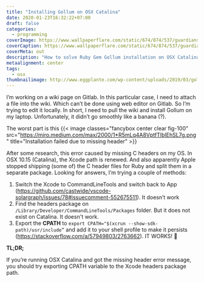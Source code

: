 ```yaml
---
title: "Installing Gollum on OSX Catalina"
date: 2020-01-23T16:32:22+07:00
draft: false
categories:
  - programming
coverImage: https://www.wallpaperflare.com/static/674/874/537/guardians-of-middle-earth-gollum-the-lord-of-the-rings-smeagol-wallpaper.jpg
coverCaption: https://www.wallpaperflare.com/static/674/874/537/guardians-of-middle-earth-gollum-the-lord-of-the-rings-smeagol-wallpaper.jpg
coverMeta: out
description: "How to solve Ruby Gem Gollum installation on OSX Catalina"
metaalignment: center
tags:
  - osx
thumbnailimage: http://www.eggplante.com/wp-content/uploads/2019/03/gollum-750x400.jpg
---
```


I’m working on a wiki page on Gitlab. In this particular case, I need to attach a file into the wiki. Which can’t be done using web editor on Gitlab. So I’m trying to edit it locally. In short, I need to pull the wiki and install Gollum on my laptop. Unfortunately, it didn’t go smoothly like a banana (?).

<!--more-->

The worst part is this
{{< image classes="fancybox center clear fig-100" src="https://miro.medium.com/max/2000/1*R5mLq4A8VptfTlbIEhSL7g.png" title="Installation failed due to missing header" >}}

After some research, this error caused by missing C headers on my OS. In OSX 10.15 (Catalina), the Xcode path is renewed. And also apparently Apple stopped shipping (some of) the C header files for Ruby and split them in a separate package. Looking for answers, I’m trying a couple of methods:

1. Switch the Xcode to CommandLineTools and switch back to App (https://github.com/castwide/vscode-solargraph/issues/78#issuecomment-552675511). It doesn’t work
2. Find the headers package on `/Library/Developer/CommandLineTools/Packages` folder. But it does not exist on Catalina. It doesn't work.
3. Export the **CPATH** to `export CPATH="$(xcrun --show-sdk-path)/usr/include”` and add it to your shell profile to make it persists (https://stackoverflow.com/a/57949803/2763662). IT WORKS! 🎉

**TL;DR;**

If you’re running OSX Catalina and got the missing header error message, you should try exporting CPATH variable to the Xcode headers package path.
